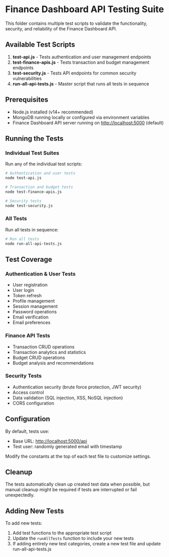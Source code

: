 # Finance Dashboard API Testing Suite

This folder contains multiple test scripts to validate the functionality, security, and reliability of the Finance Dashboard API.

## Available Test Scripts

1. **test-api.js** - Tests authentication and user management endpoints
2. **test-finance-apis.js** - Tests transaction and budget management endpoints
3. **test-security.js** - Tests API endpoints for common security vulnerabilities
4. **run-all-api-tests.js** - Master script that runs all tests in sequence

## Prerequisites

- Node.js installed (v14+ recommended)
- MongoDB running locally or configured via environment variables
- Finance Dashboard API server running on <http://localhost:5000> (default)

## Running the Tests

### Individual Test Suites

Run any of the individual test scripts:

```bash
# Authentication and user tests
node test-api.js

# Transaction and budget tests
node test-finance-apis.js

# Security tests
node test-security.js
```

### All Tests

Run all tests in sequence:

```bash
# Run all tests
node run-all-api-tests.js
```

## Test Coverage

### Authentication & User Tests

- User registration
- User login
- Token refresh
- Profile management
- Session management
- Password operations
- Email verification
- Email preferences

### Finance API Tests

- Transaction CRUD operations
- Transaction analytics and statistics
- Budget CRUD operations
- Budget analysis and recommendations

### Security Tests

- Authentication security (brute force protection, JWT security)
- Access control
- Data validation (SQL injection, XSS, NoSQL injection)
- CORS configuration

## Configuration

By default, tests use:

- Base URL: <http://localhost:5000/api>
- Test user: randomly generated email with timestamp

Modify the constants at the top of each test file to customize settings.

## Cleanup

The tests automatically clean up created test data when possible, but manual cleanup might be required if tests are interrupted or fail unexpectedly.

## Adding New Tests

To add new tests:

1. Add test functions to the appropriate test script
2. Update the `runAllTests` function to include your new tests
3. If adding entirely new test categories, create a new test file and update run-all-api-tests.js
